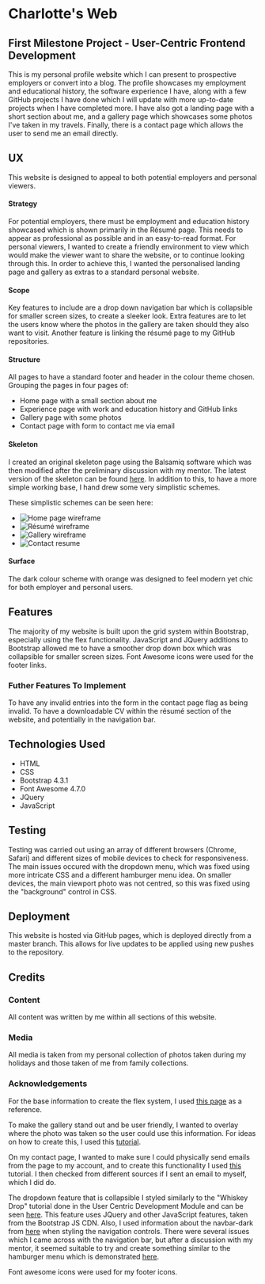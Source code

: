 # Charlotte's Web
## First Milestone Project - User-Centric Frontend Development

This is my personal profile website which I can present to prospective employers or convert into a blog. The profile showcases my employment and educational history, the software experience I have, along with a few GitHub projects I have done which I will update with more up-to-date projects when I have completed more. I have also got a landing page with a short section about me, and a gallery page which showcases some photos I've taken in my travels. Finally, there is a contact page which allows the user to send me an email directly.

## UX
This website is designed to appeal to both potential employers and personal viewers. 

#### Strategy
For potential employers, there must be employment and education history showcased which is shown primarily in the Résumé page. This needs to appear as professional as possible and in an easy-to-read format. 
For personal viewers, I wanted to create a friendly environment to view which would make the viewer want to share the website, or to continue looking through this. In order to achieve this, I wanted the personalised landing page and gallery as extras to a standard personal website. 

#### Scope
Key features to include are a drop down navigation bar which is collapsible for smaller screen sizes, to create a sleeker look. Extra features are to let the users know where the photos in the gallery are taken should they also want to visit. Another feature is linking the résumé page to my GitHub repositories.

#### Structure
All pages to have a standard footer and header in the colour theme chosen. 
Grouping the pages in four pages of:
- Home page with a small section about me 
- Experience page with work and education history and GitHub links
- Gallery page with some photos
- Contact page with form to contact me via email 

#### Skeleton
I created an original skeleton page using the Balsamiq software which was then modified after the preliminary discussion with my mentor. The latest version of the skeleton can be found [here](https://balsamiq.cloud/sen1h0s/p2g4sax). 
In addition to this, to have a more simple working base, I hand drew some very simplistic schemes. 

These simplistic schemes can be seen here: 
- ![Home page wireframe](https://github.com/CharOConnell/charlottes-web/tree/master/images/mockup/homepage.jpg)
- ![Résumé wireframe](https://github.com/CharOConnell/charlottes-web/tree/master/images/mockup/experience.jpg)
- ![Gallery wireframe](https://github.com/CharOConnell/charlottes-web/tree/master/images/mockup/gallery.jpg)
- ![Contact resume](https://github.com/CharOConnell/charlottes-web/tree/master/images/mockup/contact.jpg)

#### Surface
The dark colour scheme with orange was designed to feel modern yet chic for both employer and personal users. 



## Features
The majority of my website is built upon the grid system within Bootstrap, especially using the flex functionality. 
JavaScript and JQuery additions to Bootstrap allowed me to have a smoother drop down box which was collapsible for smaller screen sizes. 
Font Awesome icons were used for the footer links. 

### Futher Features To Implement
To have any invalid entries into the form in the contact page flag as being invalid. 
To have a downloadable CV within the résumé section of the website, and potentially in the navigation bar.


## Technologies Used 
- HTML 
- CSS
- Bootstrap 4.3.1
- Font Awesome 4.7.0
- JQuery
- JavaScript 

## Testing
Testing was carried out using an array of different browsers (Chrome, Safari) and different sizes of mobile devices to check for responsiveness. 
The main issues occured with the dropdown menu, which was fixed using more intricate CSS and a different hamburger menu idea. 
On smaller devices, the main viewport photo was not centred, so this was fixed using the "background" control in CSS. 



## Deployment 
This website is hosted via GitHub pages, which is deployed directly from a master branch. This allows for live updates to be applied using new pushes to the repository. 


## Credits 
### Content
All content was written by me within all sections of this website. 

### Media
All media is taken from my personal collection of photos taken during my holidays and those taken of me from family collections.

### Acknowledgements
For the base information to create the flex system, I used [this page](https://getbootstrap.com/docs/4.0/utilities/flex/) as a reference.

To make the gallery stand out and be user friendly, I wanted to overlay where the photo was taken so the user could use this information. For ideas on how to create this, I used this [tutorial](https://www.w3schools.com/howto/howto_css_image_overlay_title.asp).

On my contact page, I wanted to make sure I could physically send emails from the page to my account, and to create this functionality I used [this](https://css-tricks.com/all-about-mailto-links/) tutorial. I then checked from different sources if I sent an email to myself, which I did do.

The dropdown feature that is collapsible I styled similarly to the "Whiskey Drop" tutorial done in the User Centric Development Module and can be seen [here](https://github.com/CharOConnell/whiskey-drop). This feature uses JQuery and other JavaScript features, taken from the Bootstrap JS CDN. Also, I used information about the navbar-dark from [here](https://getbootstrap.com/docs/4.0/components/navbar/) when styling the navigation controls.
There were several issues which I came across with the navigation bar, but after a discussion with my mentor, it seemed suitable to try and create something similar to the hamburger menu which is demonstrated [here](https://www.w3schools.com/howto/tryit.asp?filename=tryhow_js_mobile_navbar).

Font awesome icons were used for my footer icons. 









